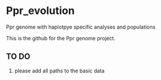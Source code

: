 # Ppr_evolution
Ppr genome with haplotpye specific analyses and populations



This is the github for the Ppr genome project.


## TO DO
1. please add all paths to the basic data
